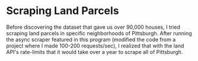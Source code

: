 # Scraping Land Parcels

Before discovering the dataset that gave us over 90,000 houses, I tried scraping land parcels in specific neighborhoods of Pittsburgh. After running the async scraper featured in this program (modified the code from a project where I made 100-200 requests/sec), I realized that with the land API's rate-limits that it would take over a year to scrape all of Pittsburgh.
